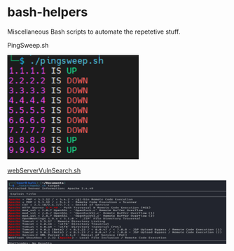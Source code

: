 # bash-helpers

Miscellaneous Bash scripts to automate the repetetive stuff.

PingSweep.sh

<img src="https://github.com/mr-tomr/bash-helpers/blob/main/images/pingsweepsh.png" alt="Alt Text" style="width: 300px;">


[webServerVulnSearch.sh](https://github.com/mr-tomr/bash-helpers/blob/main/webServerVulnSearch.sh)

<img src="https://github.com/mr-tomr/bash-helpers/blob/main/images/webServerVulnSearch.jpg" alt="Alt Text" style="width: 500px;">



